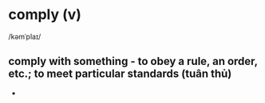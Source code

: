 # comply (v)

/kəmˈplaɪ/

## comply with something - to obey a rule, an order, etc.; to meet particular standards (tuân thủ)

- 